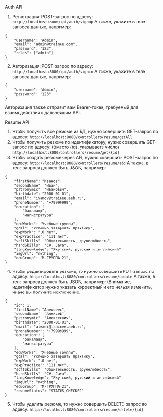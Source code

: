 Auth API
1. Регистрация: POST-запрос по адресу: `http://localhost:8080/api/auth/signup`
А также, укажите в теле запроса данные, например:
```
{
    "username": "Admin",
    "email": "admin@trainee.com",
    "password": "123",
    "roles": ["admin"]
}
```
2. Авторизация: POST-запрос по адресу: `http://localhost:8080/api/auth/signin`
А также, укажите в теле запроса данные, например:
```
{
    "username": "Admin",
    "password": "123"
}
```
Авторизация также отправит вам Bearer-токен, требуемый для взаимодействия с дальнейшим API.

Resume API
1.	Чтобы получить все резюме из БД, нужно совершить GET-запрос по адресу:
`http://localhost:8080/controllers/resume/getAll`
2.	Чтобы получить резюме по идентификатору, нужно совершить GET-запрос по адресу:
(Вместо {id}, указываете число)
`http://localhost:8080/controllers/resume/get/{id}`
3.	Чтобы создать резюме через API, нужно совершить POST-запрос по адресу:
`http://localhost:8080/controllers/resume/add`
А также, в теле запроса должен быть JSON, например:
```
{
    "firstName": "Иванов",
    "secondName": "Иван",
    "patronymic": "Иванович",
    "birthdate": "2000-01-01",
    "email": "ivanov@trainee.aeb.ru",
    "phoneNumber": "+79999999",
    "education": [
        "бакалавр",
        "магистратура"
    ],
    "eduWorks": "Учебные группы",
    "goal": "Успешно завершить практику",
    "expWork": "10 лет",
    "expPractice": "111 лет",
    "softSkills": "Общительность, дружелюбность",
    "hardSkills": "C#, Java",
    "langKnowledge": "Якутский, русский и английский",
    "imgUrl": "nothing",
    "eduGroup": "М-ГРУППА-21",
}
```
4.	Чтобы редактировать резюме, то нужно совершить PUT-запрос по адресу:
`http://localhost:8080/controllers/resume/update`
А также, в теле запроса должен быть JSON, например:
(Внимание, идентификатор нужно указать корректный и его нельзя изменить, иначе вы получите исключение.)
```
{
    "id": 1,
    "firstName": "Алексеев",
    "secondName": "Алексей",
    "patronymic": "Алексеевич",
    "birthdate": "2000-01-01",
    "email": "alexei@trainee.aeb.ru",
    "phoneNumber": "+79999999",
    "education": [
        "бакалавр",
        "магистратура"
    ],
    "eduWorks": "Учебные группы",
    "goal": "Успешно завершить практику",
    "expWork": "10 лет",
    "expPractice": "111 лет",
    "softSkills": "Общительность, дружелюбность",
    "hardSkills": "C#, Java",
    "langKnowledge": "Якутский, русский и английский",
    "imgUrl": "nothing",
    "eduGroup": "М-ГРУППА-21",
    "resumeStatus": "STATUS_CHECKED"
}
```
5.	Чтобы удалить резюме, то нужно совершить DELETE-запрос по адресу:
`http://localhost:8080/controllers/resume/delete/{id}`
